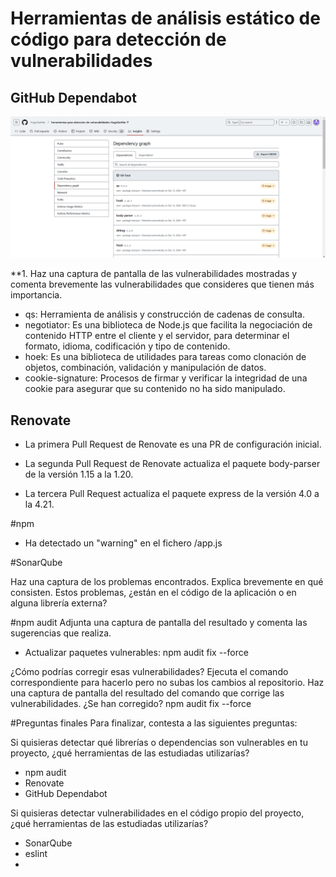 # Herramientas de análisis estático de código para detección de vulnerabilidades

## GitHub Dependabot
![vulnerabilidades](resultado_imagenes/2.png)

**1. Haz una captura de pantalla de las vulnerabilidades mostradas y comenta brevemente las vulnerabilidades que consideres que tienen más importancia.
+ qs: Herramienta de análisis y construcción de cadenas de consulta.
+ negotiator: Es una biblioteca de Node.js que facilita la negociación de contenido HTTP entre el cliente y el servidor, para determinar el formato, idioma, codificación y tipo de contenido.
+ hoek: Es una biblioteca de utilidades para tareas como clonación de objetos, combinación, validación y manipulación de datos.
+ cookie-signature: Procesos de firmar y verificar la integridad de una cookie para asegurar que su contenido no ha sido manipulado.

## Renovate
+ La primera Pull Request de Renovate es una PR de configuración inicial.

+ La segunda Pull Request de Renovate actualiza el paquete body-parser de la versión 1.15 a la 1.20.

+ La tercera Pull Request actualiza el paquete express de la versión 4.0 a la 4.21.


#npm
+ Ha detectado un "warning" en el fichero /app.js

#SonarQube

Haz una captura de los problemas encontrados. Explica brevemente en qué consisten. Estos problemas, ¿están en el código de la aplicación o en alguna librería externa?



#npm audit
Adjunta una captura de pantalla del resultado y comenta las sugerencias que realiza.
+ Actualizar paquetes vulnerables: npm audit fix --force

¿Cómo podrías corregir esas vulnerabilidades? Ejecuta el comando correspondiente para hacerlo pero no subas los cambios al repositorio. Haz una captura de pantalla del resultado del comando que corrige las vulnerabilidades. ¿Se han corregido?
npm audit fix --force



#Preguntas finales
Para finalizar, contesta a las siguientes preguntas:

Si quisieras detectar qué librerías o dependencias son vulnerables en tu proyecto, ¿qué herramientas de las estudiadas utilizarías?
+ npm audit
+ Renovate
+ GitHub Dependabot

Si quisieras detectar vulnerabilidades en el código propio del proyecto, ¿qué herramientas de las estudiadas utilizarías?
+ SonarQube
+ eslint
+ 


